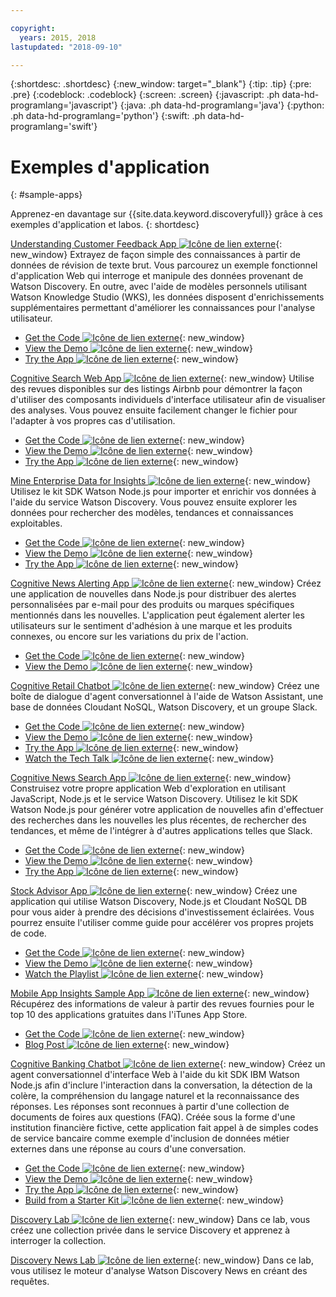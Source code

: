 ```yaml
---

copyright:
  years: 2015, 2018
lastupdated: "2018-09-10"

---
```


{:shortdesc: .shortdesc}
{:new_window: target="_blank"}
{:tip: .tip}
{:pre: .pre}
{:codeblock: .codeblock}
{:screen: .screen}
{:javascript: .ph data-hd-programlang='javascript'}
{:java: .ph data-hd-programlang='java'}
{:python: .ph data-hd-programlang='python'}
{:swift: .ph data-hd-programlang='swift'}

# Exemples d'application
{: #sample-apps}

Apprenez-en davantage sur {{site.data.keyword.discoveryfull}} grâce à ces exemples d'application et labos.
{: shortdesc}

[Understanding Customer Feedback App  ![Icône de lien externe](../../icons/launch-glyph.svg "Icône de lien externe")](http://ibm.biz/customerinsightspattern){: new_window}
Extrayez de façon simple des connaissances à partir de données de révision de texte brut. Vous parcourez un exemple fonctionnel d'application Web qui interroge et manipule des données provenant de Watson Discovery. En outre, avec l'aide de modèles personnels utilisant Watson Knowledge Studio (WKS), les données disposent d'enrichissements supplémentaires permettant d'améliorer les connaissances pour l'analyse utilisateur. 
  - [Get the Code  ![Icône de lien externe](../../icons/launch-glyph.svg "Icône de lien externe")](https://github.com/IBM/watson-discovery-food-reviews?cm_sp=Developer-_-develop-your-own-watson-discovery-service-application-_-Get-the-Code){: new_window}
  - [View the Demo  ![Icône de lien externe](../../icons/launch-glyph.svg "Icône de lien externe")](https://www.youtube.com/watch?v=gzlUSyLccSg){: new_window}
  - [Try the App  ![Icône de lien externe](../../icons/launch-glyph.svg "Icône de lien externe")](https://watson-discovery-food-reviews-demo.mybluemix.net/?cm_sp=dw-bluemix-_-code-_-devcenter){: new_window}

[Cognitive Search Web App  ![Icône de lien externe](../../icons/launch-glyph.svg "Icône de lien externe")](http://ibm.biz/searchpattern){: new_window}
Utilise des revues disponibles sur des listings Airbnb pour démontrer la façon d'utiliser des composants individuels d'interface utilisateur afin de visualiser des analyses. Vous pouvez ensuite facilement changer le fichier pour l'adapter à vos propres cas d'utilisation. 
  - [Get the Code  ![Icône de lien externe](../../icons/launch-glyph.svg "Icône de lien externe")](https://github.com/IBM/watson-discovery-ui?cm_sp=Developer-_-develop-a-fully-featured-web-app-built-on-the-watson-discovery-service-_-Get-the-Code){: new_window}
  - [View the Demo  ![Icône de lien externe](../../icons/launch-glyph.svg "Icône de lien externe")](https://www.youtube.com/watch?v=5EEmQwcjUa4&cm_sp=Developer-_-develop-a-fully-featured-web-app-built-on-the-watson-discovery-service-_-View-the-Video){: new_window}
  - [Try the App  ![Icône de lien externe](../../icons/launch-glyph.svg "Icône de lien externe")](https://watson-discovery-ui-demo.mybluemix.net/?cm_sp=dw-bluemix-_-code-_-devcenter){: new_window}
  
[Mine Enterprise Data for Insights  ![Icône de lien externe](../../icons/launch-glyph.svg "Icône de lien externe")](http://ibm.biz/minedatapattern){: new_window}
Utilisez le kit SDK Watson Node.js pour importer et enrichir vos données à l'aide du service Watson Discovery. Vous pouvez ensuite explorer les données pour rechercher des modèles, tendances et connaissances exploitables. 
  - [Get the Code ![Icône de lien externe](../../icons/launch-glyph.svg "Icône de lien externe")](https://github.com/IBM/watson-discovery-analyze-data-breaches?cm_sp=IBMCode-_-import-enrich-and-gain-insight-from-data-_-Get-the-Code){: new_window}
  - [View the Demo ![Icône de lien externe](../../icons/launch-glyph.svg "Icône de lien externe")](https://www.youtube.com/watch?v=zAu9tHefdDc&cm_sp=IBMCode-_-import-enrich-and-gain-insight-from-data-_-View-the-Demo){: new_window}
  - [Try the App  ![Icône de lien externe](../../icons/launch-glyph.svg "Icône de lien externe")](https://watson-discovery-analyze-data-breaches-20180525204327714.mybluemix.net/?cm_sp=dw-bluemix-_-code-_-devcenter){: new_window}

[Cognitive News Alerting App ![Icône de lien externe](../../icons/launch-glyph.svg "Icône de lien externe")](http://ibm.biz/newsalerting){: new_window}
Créez une application de nouvelles dans Node.js pour distribuer des alertes personnalisées par e-mail pour des produits ou marques spécifiques mentionnés dans les nouvelles. L'application peut également alerter les utilisateurs sur le sentiment d'adhésion à une marque et les produits connexes, ou encore sur les variations du prix de l'action.
  - [Get the Code ![Icône de lien externe](../../icons/launch-glyph.svg "Icône de lien externe")](https://github.com/IBM/watson-discovery-news-alerting?cm_sp=IBMCode-_-create-a-cognitive-news-alerting-app-_-Get-the-Code){: new_window}
  - [View the Demo ![Icône de lien externe](../../icons/launch-glyph.svg "Icône de lien externe")](https://www.youtube.com/watch?v=N-HaIpPGde0&cm_sp=IBMCode-_-create-a-cognitive-news-alerting-app-_-View-the-demo){: new_window}
  
[Cognitive Retail Chatbot ![Icône de lien externe](../../icons/launch-glyph.svg "Icône de lien externe")](http://ibm.biz/retailchatbot){: new_window}
Créez une boîte de dialogue d'agent conversationnel à l'aide de Watson Assistant, une base de données Cloudant NoSQL, Watson Discovery, et un groupe Slack.
  - [Get the Code ![Icône de lien externe](../../icons/launch-glyph.svg "Icône de lien externe")](https://github.com/IBM/watson-online-store/?cm_sp=IBMCode-_-create-cognitive-retail-chatbot-_-Get-the-Code){: new_window}
  - [View the Demo ![Icône de lien externe](../../icons/launch-glyph.svg "Icône de lien externe")](https://www.youtube.com/watch?v=b-94B3O1czU&cm_sp=IBMCode-_-create-cognitive-retail-chatbot-_-View-the-Demo){: new_window}
  - [Try the App  ![Icône de lien externe](../../icons/launch-glyph.svg "Icône de lien externe")](https://watson-online-store-live.mybluemix.net/?cm_sp=dw-bluemix-_-code-_-devcenter){: new_window}
  - [Watch the Tech Talk ![Icône de lien externe](../../icons/launch-glyph.svg "Icône de lien externe")](https://developer.ibm.com/code/videos/tech-talk-replay-create-cognitive-retail-chatbot/){: new_window}
  
[Cognitive News Search App ![Icône de lien externe](../../icons/launch-glyph.svg "Icône de lien externe")](http://ibm.biz/trendingnews){: new_window}
Construisez votre propre application Web d'exploration en utilisant JavaScript, Node.js et le service Watson Discovery. Utilisez le kit SDK Watson Node.js pour générer votre application de nouvelles afin d'effectuer des recherches dans les nouvelles les plus récentes, de rechercher des tendances, et même de l'intégrer à d'autres applications telles que Slack.
  - [Get the Code ![Icône de lien externe](../../icons/launch-glyph.svg "Icône de lien externe")](https://github.com/IBM/watson-discovery-news/?cm_sp=IBMCode-_-create-a-cognitive-news-search-app-_-Get-the-Code){: new_window}
  - [View the Demo ![Icône de lien externe](../../icons/launch-glyph.svg "Icône de lien externe")](https://www.youtube.com/watch?v=EZGgvci9nC0&cm_sp=IBMCode-_-create-a-cognitive-news-search-app-_-View-the-Demo){: new_window}
  - [Try the App  ![Icône de lien externe](../../icons/launch-glyph.svg "Icône de lien externe")](https://watson-discovery-news-demo.mybluemix.net/?cm_sp=dw-bluemix-_-code-_-devcenter){: new_window}
  
[Stock Advisor App ![Icône de lien externe](../../icons/launch-glyph.svg "Icône de lien externe")](http://ibm.biz/stockinformation){: new_window}
Créez une application qui utilise Watson Discovery, Node.js et Cloudant NoSQL DB pour vous aider à prendre des décisions d'investissement éclairées. Vous pourrez ensuite l'utiliser comme guide pour accélérer vos propres projets de code. 
  - [Get the Code ![Icône de lien externe](../../icons/launch-glyph.svg "Icône de lien externe")](https://github.com/IBM/watson-stock-advisor){: new_window}
  - [View the Demo ![Icône de lien externe](../../icons/launch-glyph.svg "Icône de lien externe")](https://youtu.be/uigisF50F8s){: new_window}
  - [Watch the Playlist ![Icône de lien externe](../../icons/launch-glyph.svg "Icône de lien externe")](https://www.youtube.com/playlist?list=PLzUbsvIyrNfknNewObx5N7uGZ5FKH0Fde){: new_window}

[Mobile App Insights Sample App ![Icône de lien externe](../../icons/launch-glyph.svg "Icône de lien externe")](http://ibm.biz/mobileinsights){: new_window}
Récupérez des informations de valeur à partir des revues fournies pour le top 10 des applications gratuites dans l'iTunes App Store.
  - [Get the Code ![Icône de lien externe](../../icons/launch-glyph.svg "Icône de lien externe")](https://github.com/watson-developer-cloud/app-insights-discovery){: new_window}
  - [Blog Post ![Icône de lien externe](../../icons/launch-glyph.svg "Icône de lien externe")](https://www.ibm.com/blogs/watson/2017/06/next-breakthrough-in-bad-customer-review/){: new_window}

[Cognitive Banking Chatbot ![Icône de lien externe](../../icons/launch-glyph.svg "Icône de lien externe")](http://ibm.biz/bankingbot){: new_window}
Créez un agent conversationnel d'interface Web à l'aide du kit SDK IBM Watson Node.js afin d'inclure l'interaction dans la conversation, la détection de la colère, la compréhension du langage naturel et la reconnaissance des réponses. Les réponses sont reconnues à partir d'une collection de documents de foires aux questions (FAQ). Créée sous la forme d'une institution financière fictive, cette application fait appel à de simples codes de service bancaire comme exemple d'inclusion de données métier externes dans une réponse au cours d'une conversation. 
  - [Get the Code ![Icône de lien externe](../../icons/launch-glyph.svg "Icône de lien externe")](https://github.com/IBM/watson-banking-chatbot?cm_sp=IBMCode-_-create-cognitive-banking-chatbot-_-Get-the-Code){: new_window}
  - [View the Demo ![Icône de lien externe](../../icons/launch-glyph.svg "Icône de lien externe")](https://www.youtube.com/watch?v=Jxi7U7VOMYg&cm_sp=IBMCode-_-create-cognitive-banking-chatbot-_-View-the-Demo){: new_window}
  - [Try the App  ![Icône de lien externe](../../icons/launch-glyph.svg "Icône de lien externe")](https://create-a-cognitive-banking-chatbot-hnike.mybluemix.net/?cm_sp=dw-bluemix-_-code-_-devcenter){: new_window}
  - [Build from a Starter Kit ![Icône de lien externe](../../icons/launch-glyph.svg "Icône de lien externe")](https://console.bluemix.net/developer/watson/create-project?starterKit=a5819b41-0f6f-34cb-9067-47fd16835d04&cm_sp=dw-bluemix-_-code-_-devcenter){: new_window}
   
[Discovery Lab ![Icône de lien externe](../../icons/launch-glyph.svg "Icône de lien externe")](http://ibm.biz/watsondiscoverylab){: new_window}
Dans ce lab, vous créez une collection privée dans le service Discovery et apprenez à interroger la collection.

[Discovery News Lab ![Icône de lien externe](../../icons/launch-glyph.svg "Icône de lien externe")](http://ibm.biz/discoverynewslab){: new_window}
Dans ce lab, vous utilisez le moteur d'analyse Watson Discovery News en créant des requêtes.
